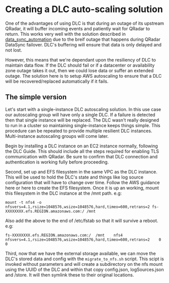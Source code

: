 # Creating a DLC auto-scaling solution
One of the advantages of using DLC is that during an outage of its upstream QRadar, it will buffer incoming events and patiently wait for QRadar to return. This works very well with the solution described in [data_sync_automation](../aws_qradar_availability/data_sync_automation/) due to the breif outage that happens during QRadar DataSync failover. DLC's buffering will ensure that data is only delayed and not lost.

However, this means that we're dependant upon the resiliency of DLC to maintain data flow. If the DLC should fail or if a datacenter or availability zone outage takes it out, then we could lose data or suffer an extended outage. The solution here is to setup AWS autoscaling to ensure that a DLC will be recovered/replaced automatically if it fails.

## The simple version
Let's start with a single-instance DLC autoscaling solution. In this use case our autoscaling group will have only a single DLC. If a failure is detected then that single instance will be replaced. The DLC wasn't really designed to run in a cluster so maintaining single-instance keeps things simple. This procedure can be repeated to provide multiple resilient DLC instances. Multi-instance autoscaling groups will come later.

Begin by installing a DLC instance on an EC2 instance normally, following the DLC Guide. This should include all the steps required for enabling TLS communication with QRadar. Be sure to confirm that DLC connection and authentication is working fully before proceeding.

Second, set up and EFS filesystem in the same VPC as the DLC instance. This will be used to hold the DLC's state and things like log source configuration that will have to change over time. Follow the AWS guidance here or here to create the EFS filesystem. Once it is up an working, mount this filesystem in the DLC instance at the /mnt path. e.g:
```
mount -t nfs4 -o nfsvers=4.1,rsize=1048576,wsize=1048576,hard,timeo=600,retrans=2 fs-XXXXXXXX.efs.REGION.amazonaws.com:/ /mnt
```

Also add the above to the end of /etc/fstab so that it will survive a reboot. e.g:
```
fs-XXXXXXXX.efs.REGION.amazonaws.com:/	/mnt	nfs4	nfsvers=4.1,rsize=1048576,wsize=1048576,hard,timeo=600,retrans=2	0	0
```

Third, now that we have the external storage available, we can move the DLC's stored data and config with the `migrate_to_nfs.sh` script. This scipt is invoked without parameters and will create a subdirectory on the nfs mount using the UUID of the DLC and within that copy config.json, logSources.json and /store. It will then symlink these to their original locations.



